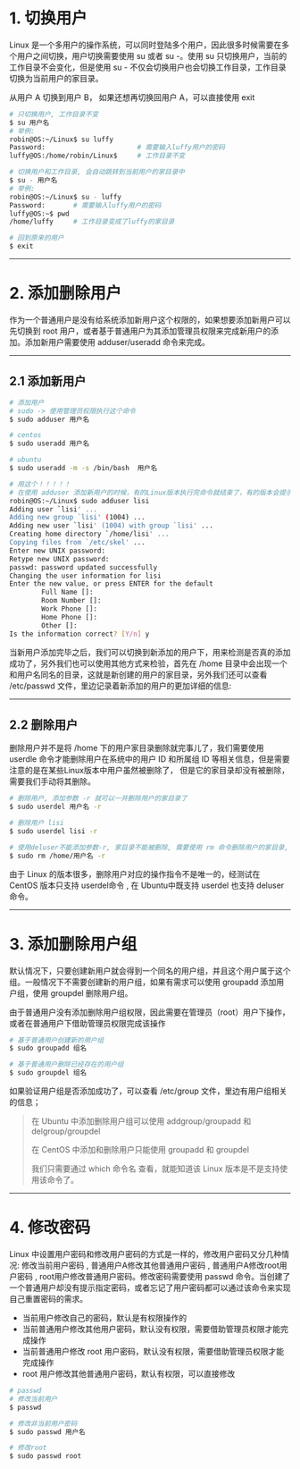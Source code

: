 # 1. 切换用户

Linux 是一个多用户的操作系统，可以同时登陆多个用户，因此很多时候需要在多个用户之间切换，用户切换需要使用 su 或者 su -。使用 su 只切换用户，当前的工作目录不会变化，但是使用 su - 不仅会切换用户也会切换工作目录，工作目录切换为当前用户的家目录。

从用户 A 切换到用户 B， 如果还想再切换回用户 A，可以直接使用 exit

````bash
# 只切换用户, 工作目录不变
$ su 用户名
# 举例:
robin@OS:~/Linux$ su luffy
Password:                       # 需要输入luffy用户的密码
luffy@OS:/home/robin/Linux$	    # 工作目录不变

# 切换用户和工作目录, 会自动跳转到当前用户的家目录中
$ su - 用户名
# 举例:
robin@OS:~/Linux$ su - luffy
Password: 		# 需要输入luffy用户的密码
luffy@OS:~$ pwd
/home/luffy		# 工作目录变成了luffy的家目录

# 回到原来的用户
$ exit
````

---





# 2. 添加删除用户

作为一个普通用户是没有给系统添加新用户这个权限的，如果想要添加新用户可以先切换到 root 用户，或者基于普通用户为其添加管理员权限来完成新用户的添加。添加新用户需要使用 adduser/useradd 命令来完成。

---

## 2.1 添加新用户

`````bash
# 添加用户
# sudo -> 使用管理员权限执行这个命令
$ sudo adduser 用户名

# centos
$ sudo useradd 用户名

# ubuntu
$ sudo useradd -m -s /bin/bash  用户名

# 用这个！！！！！
# 在使用 adduser 添加新用户的时候，有的Linux版本执行完命令就结束了，有的版本会提示设置密码等用户信息
robin@OS:~/Linux$ sudo adduser lisi
Adding user `lisi' ...
Adding new group `lisi' (1004) ...
Adding new user `lisi' (1004) with group `lisi' ...
Creating home directory `/home/lisi' ...
Copying files from `/etc/skel' ...
Enter new UNIX password: 
Retype new UNIX password: 
passwd: password updated successfully
Changing the user information for lisi
Enter the new value, or press ENTER for the default
        Full Name []: 
        Room Number []: 
        Work Phone []: 
        Home Phone []: 
        Other []: 
Is the information correct? [Y/n] y
`````

当新用户添加完毕之后，我们可以切换到新添加的用户下，用来检测是否真的添加成功了，另外我们也可以使用其他方式来检验，首先在 /home 目录中会出现一个和用户名同名的目录，这就是新创建的用户的家目录，另外我们还可以查看 /etc/passwd 文件，里边记录着新添加的用户的更加详细的信息:

---



## 2.2 删除用户

删除用户并不是将 /home 下的用户家目录删除就完事儿了，我们需要使用 userdle 命令才能删除用户在系统中的用户 ID 和所属组 ID 等相关信息，但是需要注意的是在某些Linux版本中用户虽然被删除了， 但是它的家目录却没有被删除，需要我们手动将其删除。

````bash
# 删除用户, 添加参数 -r 就可以一并删除用户的家目录了
$ sudo userdel 用户名 -r

# 删除用户 lisi
$ sudo userdel lisi -r

# 使用deluser不能添加参数-r, 家目录不能被删除, 需要使用 rm 命令删除用户的家目录, 比如:
$ sudo rm /home/用户名 -r
````

由于 Linux 的版本很多，删除用户对应的操作指令不是唯一的，经测试在 CentOS 版本只支持 userdel命令 , 在 Ubuntu中既支持 userdel 也支持 deluser命令。

---





# 3. 添加删除用户组

默认情况下，只要创建新用户就会得到一个同名的用户组，并且这个用户属于这个组。一般情况下不需要创建新的用户组，如果有需求可以使用 groupadd 添加用户组，使用 groupdel 删除用户组。

由于普通用户没有添加删除用户组权限，因此需要在管理员（root）用户下操作，或者在普通用户下借助管理员权限完成该操作

````bash
# 基于普通用户创建新的用户组
$ sudo groupadd 组名

# 基于普通用户删除已经存在的用户组
$ sudo groupdel 组名
````

如果验证用户组是否添加成功了，可以查看 /etc/group 文件，里边有用户组相关的信息；

> 在 Ubuntu 中添加删除用户组可以使用 addgroup/groupadd 和 delgroup/groupdel
>
> 在 CentOS 中添加和删除用户只能使用 groupadd 和 groupdel
>
> 我们只需要通过 which 命令名 查看，就能知道该 Linux 版本是不是支持使用该命令了。
>

---





# 4. 修改密码

Linux 中设置用户密码和修改用户密码的方式是一样的，修改用户密码又分几种情况: 修改当前用户密码 , 普通用户A修改其他普通用户密码 , 普通用户A修改root用户密码 , root用户修改普通用户密码。修改密码需要使用 passwd 命令。当创建了一个普通用户却没有提示指定密码，或者忘记了用户密码都可以通过该命令来实现自己重置密码的需求。

- 当前用户修改自己的密码，默认是有权限操作的
- 当前普通用户修改其他用户密码，默认没有权限，需要借助管理员权限才能完成操作
- 当前普通用户修改 root 用户密码，默认没有权限，需要借助管理员权限才能完成操作
- root 用户修改其他普通用户密码，默认有权限，可以直接修改

````bash
# passwd
# 修改当前用户
$ passwd

# 修改非当前用户密码
$ sudo passwd 用户名

# 修改root
$ sudo passwd root
````

